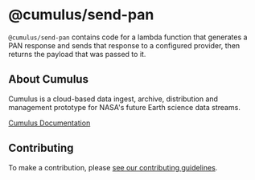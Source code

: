 # @cumulus/send-pan

`@cumulus/send-pan` contains code for a lambda function that generates a PAN response and sends that response to a configured provider, then returns the payload that was passed to it.

## About Cumulus

Cumulus is a cloud-based data ingest, archive, distribution and management prototype for NASA's future Earth science data streams.

[Cumulus Documentation](https://nasa.github.io/cumulus)

## Contributing

To make a contribution, please [see our contributing guidelines](https://github.com/nasa/cumulus/blob/master/CONTRIBUTING.md).
